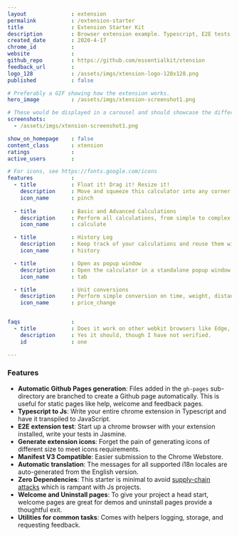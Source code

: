 ```yaml
---
layout              : extension
permalink           : /extension-starter
title               : Extension Starter Kit
description         : Browser extension example. Typescript, E2E tests, icon generation, automatic i18n and ESBuild
created_date        : 2020-4-17
chrome_id           : 
website             : 
github_repo         : https://github.com/essentialkit/xtension
feedback_url        : 
logo_128            : /assets/imgs/xtension-logo-128x128.png
published           : false

# Preferably a GIF showing how the extension works.
hero_image          : /assets/imgs/xtension-screenshot1.png

# These would be displayed in a carousel and should showcase the different UIs of the extension.
screenshots:
  - /assets/imgs/xtension-screenshot1.png

show_on_homepage    : false
content_class       : xtension
ratings             : 
active_users        : 

# For icons, see https://fonts.google.com/icons
features            :
  - title           : Float it! Drag it! Resize it!
    description     : Move and squeeze this calculator into any corner of the page for convenient access.
    icon_name       : pinch
    
  - title           : Basic and Advanced Calculations
    description     : Perform all calculations, from simple to complex, with ease and accuracy..
    icon_name       : calculate

  - title           : History Log
    description     : Keep track of your calculations and reuse them with one click.
    icon_name       : history

  - title           : Open as popup window
    description     : Open the calculator in a standalone popup window or new tab when page-insertion is not possible.
    icon_name       : tab

  - title           : Unit conversions
    description     : Perform simple conversion on time, weight, distance etc by typing it, as in 100lbs to kg. 
    icon_name       : price_change


faqs                :
  - title           : Does it work on other webkit browsers like Edge, Opera, Brave?
    description     : Yes it should, though I have not verified.
    id              : one

---
```




### Features
* **Automatic Github Pages generation**: Files added in the `gh-pages` sub-directory are branched to create a Github page automatically. This is useful for static pages like help, welcome and feedback pages.
* **Typescript to Js**: Write your entire chrome extension in Typescript and have it transpiled to JavaScript.
* **E2E extension test**: Start up a chrome browser with your extension installed, write your tests in Jasmine.
* **Generate extension icons**: Forget the pain of generating icons of different size to meet icons requirements.
* **Manifest V3 Compatible**: Easier submission to the Chrome Webstore.
* **Automatic translation**: The messages for all supported i18n locales are auto-generated from the English version.
* **Zero Dependencies**: This starter is minimal to avoid [supply-chain attacks](https://www.bleepingcomputer.com/news/security/npm-supply-chain-attack-impacts-hundreds-of-websites-and-apps/) which is rampant with Js projects.
* **Welcome and Uninstall pages**: To give your project a head start, welcome pages are great for demos and uninstall pages provide a thoughtful exit.
* **Utilities for common tasks**: Comes with helpers logging, storage, and requesting feedback.

